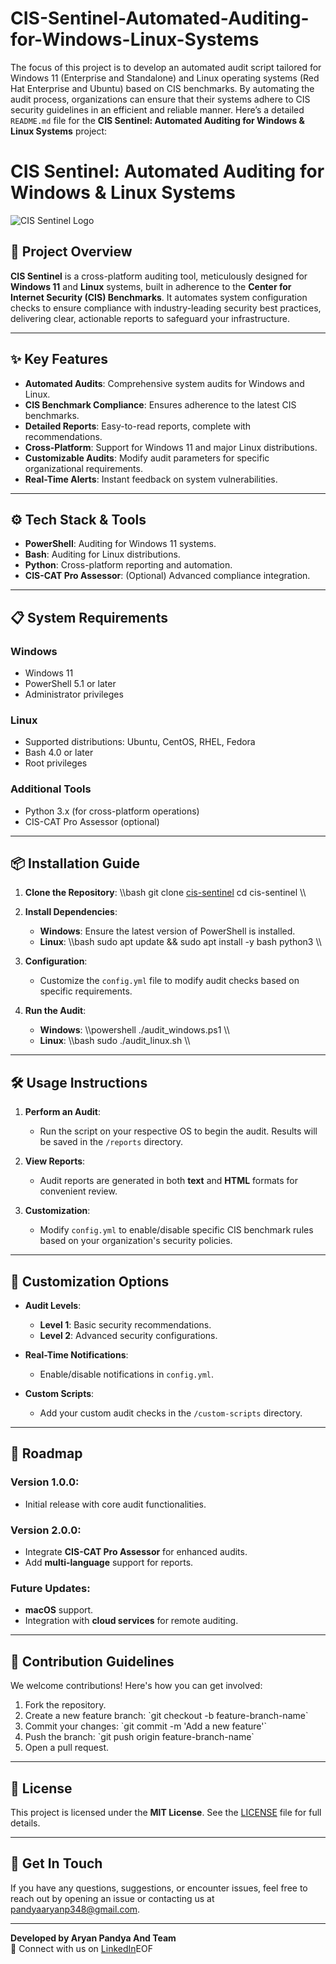 # CIS-Sentinel-Automated-Auditing-for-Windows-Linux-Systems
The focus of this project is to develop an automated audit script tailored for Windows 11 (Enterprise and Standalone) and Linux operating systems (Red Hat Enterprise and Ubuntu) based on CIS benchmarks. By automating the audit process, organizations can ensure that their systems adhere to CIS security guidelines in an efficient and reliable manner.
Here’s a detailed `README.md` file for the **CIS Sentinel: Automated Auditing for Windows & Linux Systems** project:

# CIS Sentinel: Automated Auditing for Windows & Linux Systems

![CIS Sentinel Logo](https://example.com/logo.png) <!-- Replace with actual logo URL -->

## 🚀 Project Overview
**CIS Sentinel** is a cross-platform auditing tool, meticulously designed for **Windows 11** and **Linux** systems, built in adherence to the **Center for Internet Security (CIS) Benchmarks**. It automates system configuration checks to ensure compliance with industry-leading security best practices, delivering clear, actionable reports to safeguard your infrastructure.

---

## ✨ Key Features
- **Automated Audits**: Comprehensive system audits for Windows and Linux.
- **CIS Benchmark Compliance**: Ensures adherence to the latest CIS benchmarks.
- **Detailed Reports**: Easy-to-read reports, complete with recommendations.
- **Cross-Platform**: Support for Windows 11 and major Linux distributions.
- **Customizable Audits**: Modify audit parameters for specific organizational requirements.
- **Real-Time Alerts**: Instant feedback on system vulnerabilities.

---

## ⚙️ Tech Stack & Tools
- **PowerShell**: Auditing for Windows 11 systems.
- **Bash**: Auditing for Linux distributions.
- **Python**: Cross-platform reporting and automation.
- **CIS-CAT Pro Assessor**: (Optional) Advanced compliance integration.

---

## 📋 System Requirements

### Windows
- Windows 11
- PowerShell 5.1 or later
- Administrator privileges

### Linux
- Supported distributions: Ubuntu, CentOS, RHEL, Fedora
- Bash 4.0 or later
- Root privileges

### Additional Tools
- Python 3.x (for cross-platform operations)
- CIS-CAT Pro Assessor (optional)

---

## 📦 Installation Guide

1. **Clone the Repository**:
\\\bash
git clone [cis-sentinel](https://github.com/Aryan-136/CIS-Sentinel-Automated-Auditing-for-Windows-Linux-Systems/blob/main/README.md)
cd cis-sentinel
\\\

2. **Install Dependencies**:
   - **Windows**: Ensure the latest version of PowerShell is installed.
   - **Linux**:
\\\bash
sudo apt update && sudo apt install -y bash python3
\\\

3. **Configuration**:
   - Customize the `config.yml` file to modify audit checks based on specific requirements.

4. **Run the Audit**:
   - **Windows**:
\\\powershell
./audit_windows.ps1
\\\
   - **Linux**:
\\\bash
sudo ./audit_linux.sh
\\\

---

## 🛠️ Usage Instructions

1. **Perform an Audit**:
   - Run the script on your respective OS to begin the audit. Results will be saved in the `/reports` directory.

2. **View Reports**:
   - Audit reports are generated in both **text** and **HTML** formats for convenient review.

3. **Customization**:
   - Modify `config.yml` to enable/disable specific CIS benchmark rules based on your organization's security policies.

---

## 🔧 Customization Options

- **Audit Levels**:
  - **Level 1**: Basic security recommendations.
  - **Level 2**: Advanced security configurations.
  
- **Real-Time Notifications**:
  - Enable/disable notifications in `config.yml`.

- **Custom Scripts**:
  - Add your custom audit checks in the `/custom-scripts` directory.

---

## 📅 Roadmap

### Version 1.0.0:
- Initial release with core audit functionalities.

### Version 2.0.0:
- Integrate **CIS-CAT Pro Assessor** for enhanced audits.
- Add **multi-language** support for reports.

### Future Updates:
- **macOS** support.
- Integration with **cloud services** for remote auditing.

---

## 🤝 Contribution Guidelines

We welcome contributions! Here's how you can get involved:

1. Fork the repository.
2. Create a new feature branch: \`git checkout -b feature-branch-name\`
3. Commit your changes: \`git commit -m 'Add a new feature'\`
4. Push the branch: \`git push origin feature-branch-name\`
5. Open a pull request.

---

## 📜 License

This project is licensed under the **MIT License**. See the [LICENSE](./LICENSE) file for full details.

---

## 💬 Get In Touch

If you have any questions, suggestions, or encounter issues, feel free to reach out by opening an issue or contacting us at [pandyaaryanp348@gmail.com](pandyaaryanp348@gmail.com).

---

**Developed by Aryan Pandya And Team**  
🔗 Connect with us on [LinkedIn](https://www.linkedin.com/in/aryanpandya/)EOF
